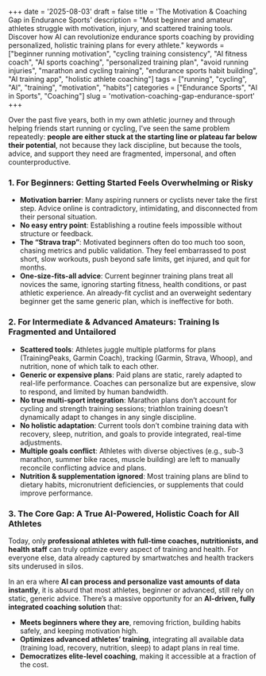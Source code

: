+++
date = '2025-08-03'
draft = false
title = 'The Motivation & Coaching Gap in Endurance Sports'
description = "Most beginner and amateur athletes struggle with motivation, injury, and scattered training tools. Discover how AI can revolutionize endurance sports coaching by providing personalized, holistic training plans for every athlete."
keywords = ["beginner running motivation", "cycling training consistency", "AI fitness coach", "AI sports coaching", "personalized training plan", "avoid running injuries", "marathon and cycling training", "endurance sports habit building", "AI training app", "holistic athlete coaching"]
tags = ["running", "cycling", "AI", "training", "motivation", "habits"]
categories = ["Endurance Sports", "AI in Sports", "Coaching"]
slug = 'motivation-coaching-gap-endurance-sport'
+++

Over the past five years, both in my own athletic journey and through helping friends start running or cycling, I’ve seen the same problem repeatedly: **people are either stuck at the starting line or plateau far below their potential**, not because they lack discipline, but because the tools, advice, and support they need are fragmented, impersonal, and often counterproductive.
### **1. For Beginners: Getting Started Feels Overwhelming or Risky**

- **Motivation barrier**: Many aspiring runners or cyclists never take the first step. Advice online is contradictory, intimidating, and disconnected from their personal situation.
- **No easy entry point**: Establishing a routine feels impossible without structure or feedback.
- **The “Strava trap”**: Motivated beginners often do too much too soon, chasing metrics and public validation. They feel embarrassed to post short, slow workouts, push beyond safe limits, get injured, and quit for months.
- **One-size-fits-all advice**: Current beginner training plans treat all novices the same, ignoring starting fitness, health conditions, or past athletic experience. An already-fit cyclist and an overweight sedentary beginner get the same generic plan, which is ineffective for both.
### **2. For Intermediate & Advanced Amateurs: Training Is Fragmented and Untailored**

- **Scattered tools**: Athletes juggle multiple platforms for plans (TrainingPeaks, Garmin Coach), tracking (Garmin, Strava, Whoop), and nutrition, none of which talk to each other.
- **Generic or expensive plans**: Paid plans are static, rarely adapted to real-life performance. Coaches can personalize but are expensive, slow to respond, and limited by human bandwidth.
- **No true multi-sport integration**: Marathon plans don’t account for cycling and strength training sessions; triathlon training doesn’t dynamically adapt to changes in any single discipline.
- **No holistic adaptation**: Current tools don’t combine training data with recovery, sleep, nutrition, and goals to provide integrated, real-time adjustments.
- **Multiple goals conflict**: Athletes with diverse objectives (e.g., sub-3 marathon, summer bike races, muscle building) are left to manually reconcile conflicting advice and plans.
- **Nutrition & supplementation ignored**: Most training plans are blind to dietary habits, micronutrient deficiencies, or supplements that could improve performance.
### **3. The Core Gap: A True AI-Powered, Holistic Coach for All Athletes**

Today, only **professional athletes with full-time coaches, nutritionists, and health staff** can truly optimize every aspect of training and health. For everyone else, data already captured by smartwatches and health trackers sits underused in silos.

In an era where **AI can process and personalize vast amounts of data instantly**, it is absurd that most athletes, beginner or advanced, still rely on static, generic advice. There’s a massive opportunity for an **AI-driven, fully integrated coaching solution** that:

- **Meets beginners where they are**, removing friction, building habits safely, and keeping motivation high.
- **Optimizes advanced athletes’ training**, integrating all available data (training load, recovery, nutrition, sleep) to adapt plans in real time.
- **Democratizes elite-level coaching**, making it accessible at a fraction of the cost.